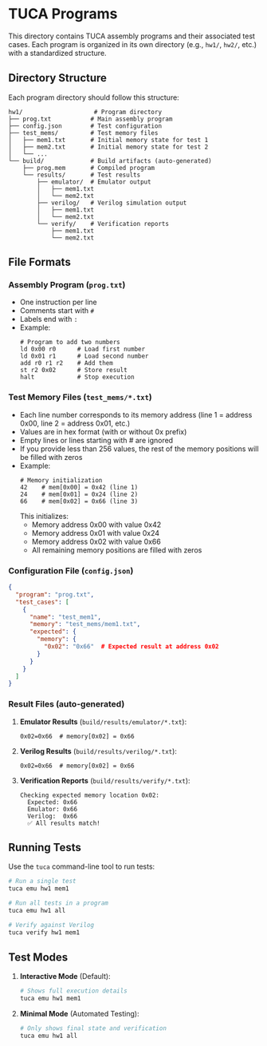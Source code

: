 # TUCA Programs

This directory contains TUCA assembly programs and their associated test cases. Each program is organized in its own directory (e.g., `hw1/`, `hw2/`, etc.) with a standardized structure.

## Directory Structure

Each program directory should follow this structure:

```
hw1/                    # Program directory
├── prog.txt           # Main assembly program
├── config.json        # Test configuration
├── test_mems/         # Test memory files
│   ├── mem1.txt       # Initial memory state for test 1
│   ├── mem2.txt       # Initial memory state for test 2
│   └── ...
└── build/             # Build artifacts (auto-generated)
    ├── prog.mem       # Compiled program
    └── results/       # Test results
        ├── emulator/  # Emulator output
        │   ├── mem1.txt
        │   └── mem2.txt
        ├── verilog/   # Verilog simulation output
        │   ├── mem1.txt
        │   └── mem2.txt
        └── verify/    # Verification reports
            ├── mem1.txt
            └── mem2.txt
```

## File Formats

### Assembly Program (`prog.txt`)

- One instruction per line
- Comments start with `#`
- Labels end with `:`
- Example:
  ```assembly
  # Program to add two numbers
  ld 0x00 r0      # Load first number
  ld 0x01 r1      # Load second number
  add r0 r1 r2    # Add them
  st r2 0x02      # Store result
  halt            # Stop execution
  ```

### Test Memory Files (`test_mems/*.txt`)

- Each line number corresponds to its memory address (line 1 = address 0x00, line 2 = address 0x01, etc.)
- Values are in hex format (with or without 0x prefix)
- Empty lines or lines starting with # are ignored
- If you provide less than 256 values, the rest of the memory positions will be filled with zeros
- Example:
  ```
  # Memory initialization
  42    # mem[0x00] = 0x42 (line 1)
  24    # mem[0x01] = 0x24 (line 2)
  66    # mem[0x02] = 0x66 (line 3)
  ```
  This initializes:
  - Memory address 0x00 with value 0x42
  - Memory address 0x01 with value 0x24
  - Memory address 0x02 with value 0x66
  - All remaining memory positions are filled with zeros

### Configuration File (`config.json`)

```json
{
  "program": "prog.txt",
  "test_cases": [
    {
      "name": "test_mem1",
      "memory": "test_mems/mem1.txt",
      "expected": {
        "memory": {
          "0x02": "0x66"  # Expected result at address 0x02
        }
      }
    }
  ]
}
```

### Result Files (auto-generated)

1. **Emulator Results** (`build/results/emulator/*.txt`):

   ```
   0x02=0x66  # memory[0x02] = 0x66
   ```

2. **Verilog Results** (`build/results/verilog/*.txt`):

   ```
   0x02=0x66  # memory[0x02] = 0x66
   ```

3. **Verification Reports** (`build/results/verify/*.txt`):
   ```
   Checking expected memory location 0x02:
     Expected: 0x66
     Emulator: 0x66
     Verilog:  0x66
     ✅ All results match!
   ```

## Running Tests

Use the `tuca` command-line tool to run tests:

```bash
# Run a single test
tuca emu hw1 mem1

# Run all tests in a program
tuca emu hw1 all

# Verify against Verilog
tuca verify hw1 mem1
```

## Test Modes

1. **Interactive Mode** (Default):

   ```bash
   # Shows full execution details
   tuca emu hw1 mem1
   ```

2. **Minimal Mode** (Automated Testing):
   ```bash
   # Only shows final state and verification
   tuca emu hw1 all
   ```
